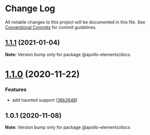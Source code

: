 # Change Log

All notable changes to this project will be documented in this file.
See [Conventional Commits](https://conventionalcommits.org) for commit guidelines.

## [1.1.1](https://github.com/apollo-elements/apollo-elements/compare/@apollo-elements/docs@1.1.0...@apollo-elements/docs@1.1.1) (2021-01-04)

**Note:** Version bump only for package @apollo-elements/docs





# [1.1.0](https://github.com/apollo-elements/apollo-elements/compare/@apollo-elements/docs@1.0.1...@apollo-elements/docs@1.1.0) (2020-11-22)


### Features

* add haunted support ([36b2648](https://github.com/apollo-elements/apollo-elements/commit/36b2648bf0f4ff096d9d21036fa7805d5909fa1a))





## 1.0.1 (2020-11-08)

**Note:** Version bump only for package @apollo-elements/docs
